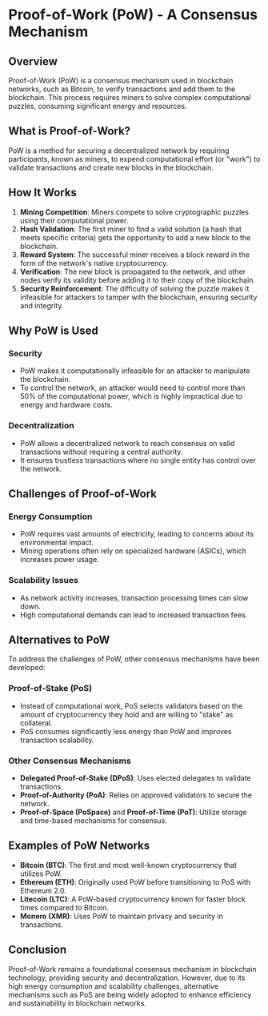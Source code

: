 # Proof-of-Work (PoW) - A Consensus Mechanism

## Overview
Proof-of-Work (PoW) is a consensus mechanism used in blockchain networks, such as Bitcoin, to verify transactions and add them to the blockchain. This process requires miners to solve complex computational puzzles, consuming significant energy and resources.

## What is Proof-of-Work?
PoW is a method for securing a decentralized network by requiring participants, known as miners, to expend computational effort (or "work") to validate transactions and create new blocks in the blockchain.

## How It Works
1. **Mining Competition**: Miners compete to solve cryptographic puzzles using their computational power.
2. **Hash Validation**: The first miner to find a valid solution (a hash that meets specific criteria) gets the opportunity to add a new block to the blockchain.
3. **Reward System**: The successful miner receives a block reward in the form of the network's native cryptocurrency.
4. **Verification**: The new block is propagated to the network, and other nodes verify its validity before adding it to their copy of the blockchain.
5. **Security Reinforcement**: The difficulty of solving the puzzle makes it infeasible for attackers to tamper with the blockchain, ensuring security and integrity.

## Why PoW is Used
### Security
- PoW makes it computationally infeasible for an attacker to manipulate the blockchain.
- To control the network, an attacker would need to control more than 50% of the computational power, which is highly impractical due to energy and hardware costs.

### Decentralization
- PoW allows a decentralized network to reach consensus on valid transactions without requiring a central authority.
- It ensures trustless transactions where no single entity has control over the network.

## Challenges of Proof-of-Work
### Energy Consumption
- PoW requires vast amounts of electricity, leading to concerns about its environmental impact.
- Mining operations often rely on specialized hardware (ASICs), which increases power usage.

### Scalability Issues
- As network activity increases, transaction processing times can slow down.
- High computational demands can lead to increased transaction fees.

## Alternatives to PoW
To address the challenges of PoW, other consensus mechanisms have been developed:
### Proof-of-Stake (PoS)
- Instead of computational work, PoS selects validators based on the amount of cryptocurrency they hold and are willing to "stake" as collateral.
- PoS consumes significantly less energy than PoW and improves transaction scalability.

### Other Consensus Mechanisms
- **Delegated Proof-of-Stake (DPoS)**: Uses elected delegates to validate transactions.
- **Proof-of-Authority (PoA)**: Relies on approved validators to secure the network.
- **Proof-of-Space (PoSpace)** and **Proof-of-Time (PoT)**: Utilize storage and time-based mechanisms for consensus.

## Examples of PoW Networks
- **Bitcoin (BTC)**: The first and most well-known cryptocurrency that utilizes PoW.
- **Ethereum (ETH)**: Originally used PoW before transitioning to PoS with Ethereum 2.0.
- **Litecoin (LTC)**: A PoW-based cryptocurrency known for faster block times compared to Bitcoin.
- **Monero (XMR)**: Uses PoW to maintain privacy and security in transactions.

## Conclusion
Proof-of-Work remains a foundational consensus mechanism in blockchain technology, providing security and decentralization. However, due to its high energy consumption and scalability challenges, alternative mechanisms such as PoS are being widely adopted to enhance efficiency and sustainability in blockchain networks.

